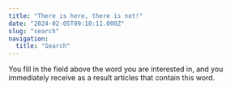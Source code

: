 ```yaml
---
title: "There is here, there is not!"
date: "2024-02-05T09:10:11.000Z"
slug: "search"
navigation:
  title: "Search"
---
```


You fill in the field above the word you are interested in, and you immediately receive as a result articles that contain this word.